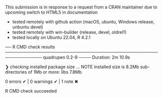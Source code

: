 
This submission is in response to a request from a CRAN maintainer due to upcoming switch to HTML5 in documentation

* tested remotely with github action (macOS, ubuntu, Windows release, unbuntu devel)
* tested remotely with win-builder (release, devel, oldrel1)
* tested locally on Ubuntu 22.04, R 4.2.1

── R CMD check results ────────────────────────────────────────────────────────────── quadrupen 0.2-9 ────
Duration: 2m 10.9s

❯ checking installed package size ... NOTE
    installed size is  8.2Mb
    sub-directories of 1Mb or more:
      libs   7.8Mb

0 errors ✔ | 0 warnings ✔ | 1 note ✖

R CMD check succeeded
